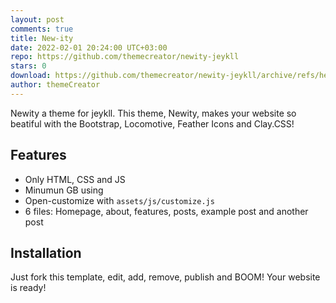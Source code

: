 ```yaml
---
layout: post
comments: true
title: New-ity
date: 2022-02-01 20:24:00 UTC+03:00
repo: https://github.com/themecreator/newity-jeykll
stars: 0
download: https://github.com/themecreator/newity-jeykll/archive/refs/heads/main.zip
author: themeCreator
---
```


Newity a theme for jeykll. This theme, Newity, makes your website so beatiful with the Bootstrap, Locomotive, Feather Icons and Clay.CSS!

## Features

* Only HTML, CSS and JS
* Minumun GB using
* Open-customize with `assets/js/customize.js`
* 6 files: Homepage, about, features, posts, example post and another post

## Installation

Just fork this template, edit, add, remove, publish and BOOM! Your website is ready!
